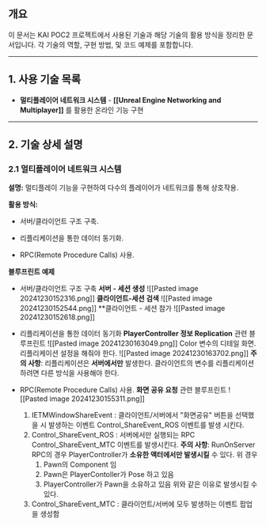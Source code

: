 ## 개요

이 문서는 KAI POC2 프로젝트에서 사용된 기술과 해당 기술의 활용 방식을 정리한 문서입니다. 각 기술의 역할, 구현 방법, 및 코드 예제를 포함합니다.

---

## 1. 사용 기술 목록
    
- **멀티플레이어 네트워크 시스템** - **[[Unreal Engine Networking and Multiplayer]]** 를 활용한 온라인 기능 구현
    

---

## 2. 기술 상세 설명

### 2.1  멀티플레이어 네트워크 시스템

**설명:** 멀티플레이 기능을 구현하여 다수의 플레이어가 네트워크를 통해 상호작용.

**활용 방식:**

- 서버/클라이언트 구조 구축.
    
- 리플리케이션을 통한 데이터 동기화.

- RPC(Remote Procedure Calls) 사용.

**블루프린트 예제**

- 서버/클라이언트 구조 구축 
	**서버 - 세션 생성**
![[Pasted image 20241230152316.png]]
	**클라이언트-세션 검색**
![[Pasted image 20241230152544.png]]
	**클라이언트 - 세션 참가 
![[Pasted image 20241230152618.png]]
- 리플리케이션을 통한 데이터 동기화
	**PlayerController 정보 Replication** 관련 블루프린트 
![[Pasted image 20241230163049.png]]
	Color 변수의 디테일 화면. 리플리케이션 설정을 해줘야 한다. 
![[Pasted image 20241230163702.png]]
	**주의 사항**: 리플리케이션은 **서버에서만** 발생한다. 클라이언트의 변수를 리플리케이션 하려면 다른 방식을 사용해야 한다. 
	
-  RPC(Remote Procedure Calls) 사용.
	**화면 공유 요청** 관련 블루프린트 
![[Pasted image 20241230155311.png]]
	1. IETMWindowShareEvent : 클라이언트/서버에서 "화면공유" 버튼을 선택했을 시 발생하는 이벤트 Control_ShareEvent_ROS 이벤트를 발생 시킨다. 
	2. Control_ShareEvent_ROS : 서버에서만 실행되는 RPC Control_ShareEvent_MTC 이벤트를 발생시킨다. 
	   **주의 사항**: RunOnServer RPC의 경우 PlayerController가 **소유한 액터에서만 발생시킬** 수 있다.
	   위 경우 
	   1. Pawn의 Component 임 
	   2. Pawn은 PlayerContoller가 Pose 하고 있음
	   3. PlayerController가 Pawn을 소유하고 있음 
	   위와 같은 이유로 발생시킬 수 있다.
	3. Control_ShareEvent_MTC : 클라이언트/서버에 모두 발생하는 이벤트 팝업을 생성함

